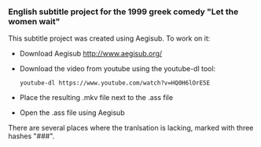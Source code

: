 ### English subtitle project for the 1999 greek comedy "Let the women wait"

This subtitle project was created using Aegisub. To work on it:

* Download Aegisub http://www.aegisub.org/
* Download the video from youtube using the youtube-dl tool:

    ```
    youtube-dl https://www.youtube.com/watch?v=HQ0H6lOrE5E
    ```

* Place the resulting .mkv file next to the .ass file
* Open the .ass file using Aegisub

There are several places where the tranlsation is lacking, marked with
three hashes "###".
